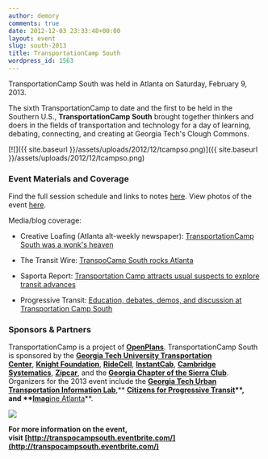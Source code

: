 ```yaml
---
author: demory
comments: true
date: 2012-12-03 23:33:48+00:00
layout: event
slug: south-2013
title: TransportationCamp South
wordpress_id: 1563
---
```




TransportationCamp South was held in Atlanta on Saturday, February 9, 2013.

The sixth TransportationCamp to date and the first to be held in the Southern U.S., **TransportationCamp South** brought together thinkers and doers in the fields of transportation and technology for a day of learning, debating, connecting, and creating at Georgia Tech's Clough Commons.

[![]({{ site.baseurl }}/assets/uploads/2012/12/tcampso.png)]({{ site.baseurl }}/assets/uploads/2012/12/tcampso.png)






### Event Materials and Coverage


Find the full session schedule and links to notes [here](https://docs.google.com/document/d/1KcFdnMDQ8YhdT9UHOoEEfMAsYX3_tAqYTJrnKrLfCnk/edit?usp=sharing). View photos of the event [here](http://on.fb.me/Y7nna6).

Media/blog coverage:




  * Creative Loafing (Atlanta alt-weekly newspaper): [TransportationCamp South was a wonk's heaven](http://clatl.com/freshloaf/archives/2013/02/13/transportationcamp-south-is-a-wonks-heaven)


  * The Transit Wire: [TranspoCamp South rocks Atlanta](http://www.thetransitwire.com/2013/02/14/transpocamp-south-rocks-atlanta/)


  * Saporta Report: [Transportation Camp attracts usual suspects to explore transit advances](http://saportareport.com/blog/2013/02/transportation-camp-attracts-usual-suspects-to-explore-transit-advances/)


  * Progressive Transit: [Education, debates, demos, and discussion at Transportation Camp South](http://progressivetransit.wordpress.com/2013/02/12/education-debates-demos-and-discussion-at-transportation-camp-south/)







### Sponsors & Partners


TransportationCamp is a project of **[OpenPlans](http://openplans.org/)**. TransportationCamp South is sponsored by the **[Georgia Tech University Transportation Center](http://www.utc.gatech.edu/)**, [**Knight Foundation**](http://www.knightfoundation.org/), [**RideCell**](http://ridecell.com/), **[InstantCab](http://instantcab.com/)**, [**Cambridge Systematics**](http://www.camsys.com/), **[Zipcar](http://www.zipcar.com/)**, and the **[Georgia Chapter of the Sierra Club](http://georgia.sierraclub.org/)**. Organizers for the 2013 event include the **[Georgia Tech Urban Transportation Information Lab](http://watkins.ce.gatech.edu/)**,** ****[Citizens for Progressive Transit](http://www.cfpt.org/)**, and **[Imag](http://www.imagineatlanta.com/)****[ine Atlanta](http://www.imagineatlanta.com/)**.

![](http://shared.cfpt.org/files/tcs_sponsors.png)

**For more information on the event, visit [http://transpocampsouth.eventbrite.com/](http://transpocampsouth.eventbrite.com/)**
